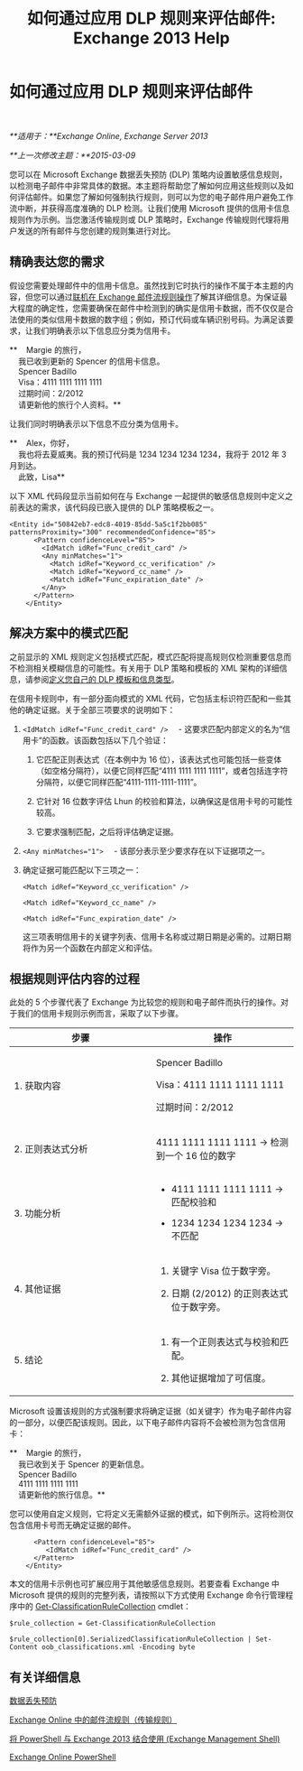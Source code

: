 ﻿---
title: '如何通过应用 DLP 规则来评估邮件: Exchange 2013 Help'
TOCTitle: 如何通过应用 DLP 规则来评估邮件
ms:assetid: 1ac77020-26ff-410c-ab09-4f28a99d67a1
ms:mtpsurl: https://technet.microsoft.com/zh-cn/library/Dn329050(v=EXCHG.150)
ms:contentKeyID: 56271405
ms.date: 01/11/2018
mtps_version: v=EXCHG.150
ms.translationtype: HT
---

# 如何通过应用 DLP 规则来评估邮件

 

_**适用于：**Exchange Online, Exchange Server 2013_

_**上一次修改主题：**2015-03-09_

您可以在 Microsoft Exchange 数据丢失预防 (DLP) 策略内设置敏感信息规则，以检测电子邮件中非常具体的数据。本主题将帮助您了解如何应用这些规则以及如何评估邮件。如果您了解如何强制执行规则，则可以为您的电子邮件用户避免工作流中断，并获得高度准确的 DLP 检测。让我们使用 Microsoft 提供的信用卡信息规则作为示例。当您激活传输规则或 DLP 策略时，Exchange 传输规则代理将用户发送的所有邮件与您创建的规则集进行对比。

## 精确表达您的需求

假设您需要处理邮件中的信用卡信息。虽然找到它时执行的操作不属于本主题的内容，但您可以通过[联机在 Exchange 邮件流规则操作](https://technet.microsoft.com/zh-cn/library/jj919237\(v=exchg.150\))了解其详细信息。为保证最大程度的确定性，您需要确保在邮件中检测到的确实是信用卡数据，而不仅仅是合法使用的类似信用卡数据的数字组；例如，预订代码或车辆识别号码。为满足该要求，让我们明确表示以下信息应分类为信用卡。

**    Margie 的旅行，  
    我已收到更新的 Spencer 的信用卡信息。  
    Spencer Badillo  
    Visa：4111 1111 1111 1111  
    过期时间：2/2012  
    请更新他的旅行个人资料。**

让我们同时明确表示以下信息不应分类为信用卡。

**    Alex，你好，  
    我也将去夏威夷。我的预订代码是 1234 1234 1234 1234，我将于 2012 年 3 月到达。  
    此致，Lisa**

以下 XML 代码段显示当前如何在与 Exchange 一起提供的敏感信息规则中定义之前表达的需求，该代码段已嵌入提供的 DLP 策略模板之一。

    <Entity id="50842eb7-edc8-4019-85dd-5a5c1f2bb085" patternsProximity="300" recommendedConfidence="85">
          <Pattern confidenceLevel="85">
            <IdMatch idRef="Func_credit_card" />
            <Any minMatches="1">
              <Match idRef="Keyword_cc_verification" />
              <Match idRef="Keyword_cc_name" />
              <Match idRef="Func_expiration_date" />
            </Any>
          </Pattern>
        </Entity>

## 解决方案中的模式匹配

之前显示的 XML 规则定义包括模式匹配，模式匹配将提高规则仅检测重要信息而不检测相关模糊信息的可能性。有关用于 DLP 策略和模板的 XML 架构的详细信息，请参阅[定义您自己的 DLP 模板和信息类型](define-your-own-dlp-templates-and-information-types-exchange-2013-help.md)。

在信用卡规则中，有一部分面向模式的 XML 代码，它包括主标识符匹配和一些其他的确定证据。关于全部三项要求的说明如下：

1.  `<IdMatch idRef="Func_credit_card" />  ` - 这要求匹配内部定义的名为“信用卡”的函数。该函数包括以下几个验证：
    
    1.  它匹配正则表达式（在本例中为 16 位），该表达式也可能包括一些变体（如空格分隔符），以便它同样匹配“4111 1111 1111 1111”，或者包括连字符分隔符，以便它同样匹配“4111-1111-1111-1111”。
    
    2.  它针对 16 位数字评估 Lhun 的校验和算法，以确保这是信用卡号的可能性较高。
    
    3.  它要求强制匹配，之后将评估确定证据。

2.  `<Any minMatches="1">  ` - 该部分表示至少要求存在以下证据项之一。

3.  确定证据可能匹配以下三项之一：
    
    `<Match idRef="Keyword_cc_verification" />`
    
    `<Match idRef="Keyword_cc_name" />`
    
    `<Match idRef="Func_expiration_date" />`
    
    这三项表明信用卡的关键字列表、信用卡名称或过期日期是必需的。过期日期将作为另一个函数在内部定义和评估。

## 根据规则评估内容的过程

此处的 5 个步骤代表了 Exchange 为比较您的规则和电子邮件而执行的操作。对于我们的信用卡规则示例而言，采取了以下步骤。


<table>
<colgroup>
<col style="width: 50%" />
<col style="width: 50%" />
</colgroup>
<thead>
<tr class="header">
<th>步骤</th>
<th>操作</th>
</tr>
</thead>
<tbody>
<tr class="odd">
<td><p>1. 获取内容</p></td>
<td><p>Spencer Badillo</p>
<p>Visa：4111 1111 1111 1111</p>
<p>过期时间：2/2012</p></td>
</tr>
<tr class="even">
<td><p>2. 正则表达式分析</p></td>
<td><p>4111 1111 1111 1111 -&gt; 检测到一个 16 位的数字</p></td>
</tr>
<tr class="odd">
<td><p>3. 功能分析</p></td>
<td><ul>
<li><p>4111 1111 1111 1111 -&gt; 匹配校验和</p></li>
<li><p>1234 1234 1234 1234 -&gt; 不匹配</p></li>
</ul></td>
</tr>
<tr class="even">
<td><p>4. 其他证据</p></td>
<td><ol>
<li><p>关键字 Visa 位于数字旁。</p></li>
<li><p>日期 (2/2012) 的正则表达式位于数字旁。</p></li>
</ol></td>
</tr>
<tr class="odd">
<td><p>5. 结论</p></td>
<td><ol>
<li><p>有一个正则表达式与校验和匹配。</p></li>
<li><p>其他证据增加了可信度。</p></li>
</ol>
<p></p></td>
</tr>
</tbody>
</table>


Microsoft 设置该规则的方式强制要求将确定证据（如关键字）作为电子邮件内容的一部分，以便匹配该规则。因此，以下电子邮件内容将不会被检测为包含信用卡：

**    Margie 的旅行，  
    我已收到关于 Spencer 的更新信息。  
    Spencer Badillo  
    4111 1111 1111 1111  
    请更新他的旅行信息。**

您可以使用自定义规则，它将定义无需额外证据的模式，如下例所示。这将检测仅包含信用卡号而无确定证据的邮件。

``` 
      <Pattern confidenceLevel="85">
         <IdMatch idRef="Func_credit_card" />
      </Pattern>
    </Entity>
```

本文的信用卡示例也可扩展应用于其他敏感信息规则。若要查看 Exchange 中 Microsoft 提供的规则的完整列表，请按照以下方式使用 Exchange 命令行管理程序中的 [Get-ClassificationRuleCollection](https://technet.microsoft.com/zh-cn/library/jj218696\(v=exchg.150\)) cmdlet：

    $rule_collection = Get-ClassificationRuleCollection

    $rule_collection[0].SerializedClassificationRuleCollection | Set-Content oob_classifications.xml -Encoding byte

## 有关详细信息

[数据丢失预防](technical-overview-of-dlp-data-loss-prevention-in-exchange.md)

[Exchange Online 中的邮件流规则（传输规则）](https://technet.microsoft.com/zh-cn/library/jj919238\(v=exchg.150\))

[将 PowerShell 与 Exchange 2013 结合使用 (Exchange Management Shell)](https://technet.microsoft.com/zh-cn/library/bb123778\(v=exchg.150\))

[Exchange Online PowerShell](https://technet.microsoft.com/zh-cn/library/jj200677\(v=exchg.150\))

